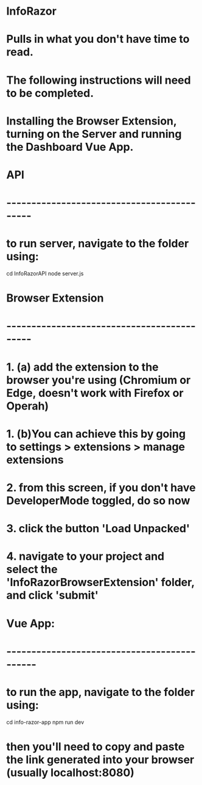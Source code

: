 # InfoRazor
# Pulls in what you don't have time to read.
# The following instructions will need to be completed.
# Installing the Browser Extension, turning on the Server and running the Dashboard Vue App.
#
# API
# -------------------------------------------
# to run server, navigate to the folder using:
cd InfoRazorAPI
node server.js
# Browser Extension
# -------------------------------------------
# 1. (a) add the extension to the browser you're using (Chromium or Edge, doesn't work with Firefox or Operah)
# 1. (b)You can achieve this by going to settings > extensions > manage extensions
# 2. from this screen, if you don't have DeveloperMode toggled, do so now
# 3. click the button 'Load Unpacked'
# 4. navigate to your project and select the 'InfoRazorBrowserExtension' folder, and click 'submit'
# 
# Vue App:
# --------------------------------------------
# to run the app, navigate to the folder using:
cd info-razor-app
npm run dev
# then you'll need to copy and paste the link generated into your browser (usually localhost:8080)
